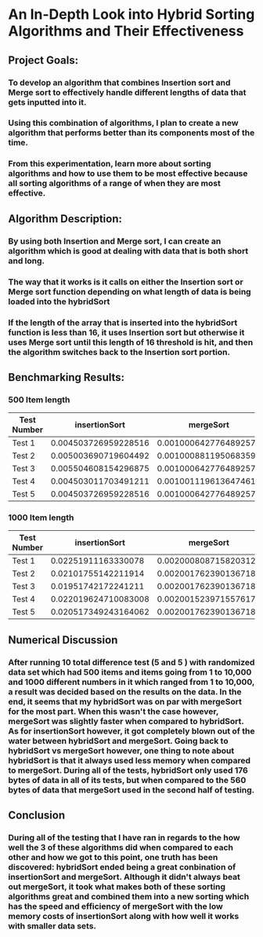 # An In-Depth Look into Hybrid Sorting Algorithms and Their Effectiveness


## Project Goals:
### To develop an algorithm that combines Insertion sort and Merge sort to effectively handle different lengths of data that gets inputted into it.
### Using this combination of algorithms, I plan to create a new algorithm that performs better than its components most of the time.
### From this experimentation, learn more about sorting algorithms and how to use them to be most effective because all sorting algorithms of a range of when they are most effective.

## Algorithm Description:
### By using both Insertion and Merge sort, I can create an algorithm which is good at dealing with data that is both short and long.
### The way that it works is it calls on either the Insertion sort or Merge sort function depending on what length of data is being loaded into the hybridSort
### If the length of the array that is inserted into the hybridSort function is less than 16, it uses Insertion sort but otherwise it uses Merge sort until this length of 16 threshold is hit, and then the algorithm switches back to the Insertion sort portion.


## Benchmarking Results:
### 500 Item length
| Test Number | insertionSort | mergeSort | hybridSort |
| ----------- | ------- | ------- | ------- |
| Test 1      | 0.004503726959228516    | 0.0010006427764892578    | 0.0010008811950683594    |
| Test 2      | 0.005003690719604492    | 0.0010008811950683594    | 0.0010006427764892578    |
| Test 3      | 0.005504608154296875    | 0.0010006427764892578    | 0.0010008811950683594    |
| Test 4      | 0.004503011703491211    | 0.001001119613647461     |  0.001001119613647461    |
| Test 5      | 0.004503726959228516    | 0.0010006427764892578    | 0.0010006427764892578    |


### 1000 Item length
| Test Number | insertionSort | mergeSort | hybridSort |
| ----------- | ------- | ------- | ------- |
| Test 1      | 0.02251911163330078    | 0.0020008087158203125    | 0.0020017623901367188    |
| Test 2      | 0.02101755142211914    | 0.0020017623901367188    | 0.001501321792602539    |
| Test 3      | 0.01951742172241211    | 0.0020017623901367188    | 0.0020017623901367188    |
| Test 4      | 0.022019624710083008    | 0.002001523971557617    | 0.002001523971557617    |
| Test 5      | 0.020517349243164062    | 0.0020017623901367188    | 0.0020008087158203125    |


## Numerical Discussion
### After running 10 total difference test (5 and 5 ) with randomized data set which had 500 items and items going from 1 to 10,000 and 1000 different numbers in it which ranged from 1 to 10,000, a result was decided based on the results on the data. In the end, it seems that my hybridSort was on par with mergeSort for the most part. When this wasn't the case however, mergeSort was slightly faster when compared to hybridSort. As for insertionSort however, it got completely blown out of the water between hybridSort and mergeSort. Going back to hybridSort vs mergeSort however, one thing to note about hybridSort is that it always used less memory when compared to mergeSort. During all of the tests, hybridSort only used 176 bytes of data in all of its tests, but when compared to the 560 bytes of data that mergeSort used in the second half of testing.

## Conclusion
### During all of the testing that I have ran in regards to the how well the 3 of these algorithms did when compared to each other and how we got to this point, one truth has been discovered: hybridSort ended being a great conbination of insertionSort and mergeSort. Although it didn't always beat out mergeSort, it took what makes both of these sorting algorithms great and combined them into a new sorting which has the speed and efficiency of mergeSort with the low memory costs of insertionSort along with how well it works with smaller data sets.







